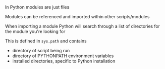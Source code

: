 In Python modules are just files

Modules can be referenced and imported within other scripts/modules

When importing a module Python will search through a list of directories for the module you're looking for

This is defined in `sys.path` and contains
- directory of script being run
- directory of PYTHONPATH environment variables
- installed directories, specific to Python installation